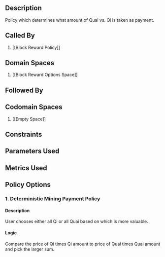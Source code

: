 ## Description

Policy which determines what amount of Quai vs. Qi is taken as payment.
## Called By
1. [[Block Reward Policy]]
## Domain Spaces
1. [[Block Reward Options Space]]
## Followed By
## Codomain Spaces
1. [[Empty Space]]
## Constraints
## Parameters Used
## Metrics Used
## Policy Options
### 1. Deterministic Mining Payment Policy
#### Description
User chooses either all Qi or all Quai based on which is more valuable.
#### Logic
Compare the price of Qi times Qi amount to price of Quai times Quai amount and pick the larger sum.

